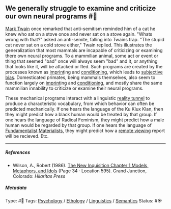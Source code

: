 ## We generally struggle to examine and criticize our own neural programs #🧠

[Mark Twain]() once remarked that anti-semitism reminded him of a cat he knew who sat on a stove once and never sat on a stove again. "Whats wrong with that?" asked an anti-semite, falling into Twains trap. "The stupid cat never sat on a cold stove either," Twain replied. This illustrates the generalization that most mammals are incapable of criticizing or examining there own neural programs. To a mammilian animal, some act or event or thing that seemed "bad" once will always seem "bad" and it, or anything that looks like it, will be attacked or fled. Such programs are created by the processes known as [imprint](Imprint.md)ing and [conditioning](Conditioning.md), which leads to [subjective bias](Subjective%20bias.md). Domesticated primates, being mammals themselves, also seem to function largely on [imprint](Imprint.md)ing and [conditioning](Conditioning.md), and mostly share the same mammilian innability to criticize or examine their neural programs. 

These mechanical programs interact with a linguistic [reality tunnel](Reality%20tunnel.md) to produce a characteristic vocabulary, from which behavior can often be predicted mechanically. If one hears the language of the Ku Klux Klan, then they might predict how a black human would be treated by that group. If one hears the language of Radical Feminism, they might predict how a male human would be regarded by that group. If one hears the language of [Fundamentalist](Fundamentalism.md) [Materialists](Materialism.md), they might predict how a [remote viewing]() report will be recieved. Etc.

---

##### References

* Wilson, A., Robert (1986). [The New Inquisition Chapter 1 Models, Metaphors, and Idols](The%20New%20Inquisition%20Chapter%201%20Models,%20Metaphors,%20and%20Idols.md) (Page 34 · Location 595). Grand Junction, Colorado: *Hilaritas Press*

##### Metadata

Type: #🔴 
Tags: [Psychology](Psychology.md) / [Ethology]() / [Linguistics]() / [Semantics](Semantics.md) 
Status: #☀️ 
